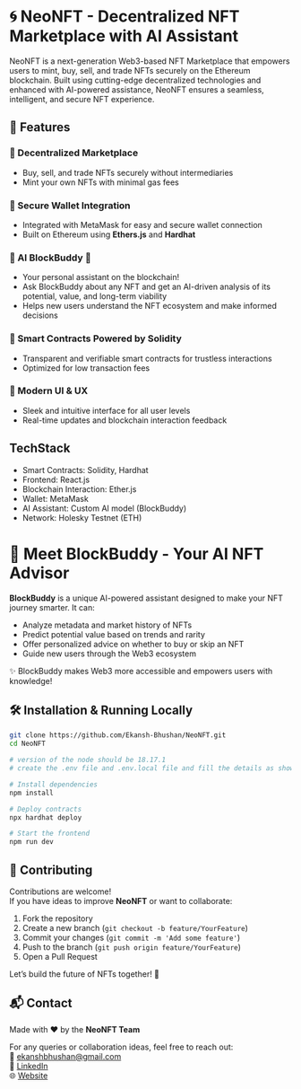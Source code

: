 # 🌀 NeoNFT - Decentralized NFT Marketplace with AI Assistant

NeoNFT is a next-generation Web3-based NFT Marketplace that empowers users to mint, buy, sell, and trade NFTs securely on the Ethereum blockchain. Built using cutting-edge decentralized technologies and enhanced with AI-powered assistance, NeoNFT ensures a seamless, intelligent, and secure NFT experience.

## 🚀 Features

### 🔹 Decentralized Marketplace
- Buy, sell, and trade NFTs securely without intermediaries  
- Mint your own NFTs with minimal gas fees

### 🔹 Secure Wallet Integration
- Integrated with MetaMask for easy and secure wallet connection  
- Built on Ethereum using **Ethers.js** and **Hardhat**

### 🔹 AI BlockBuddy 🤖
- Your personal assistant on the blockchain!  
- Ask BlockBuddy about any NFT and get an AI-driven analysis of its potential, value, and long-term viability  
- Helps new users understand the NFT ecosystem and make informed decisions

### 🔹 Smart Contracts Powered by Solidity
- Transparent and verifiable smart contracts for trustless interactions  
- Optimized for low transaction fees

### 🔹 Modern UI & UX
- Sleek and intuitive interface for all user levels  
- Real-time updates and blockchain interaction feedback


## TechStack
- Smart Contracts: Solidity, Hardhat
- Frontend: React.js
- Blockchain Interaction: Ether.js
- Wallet: MetaMask
- AI Assistant: Custom AI model (BlockBuddy)
- Network: Holesky Testnet (ETH)


# 🧠 Meet BlockBuddy - Your AI NFT Advisor

**BlockBuddy** is a unique AI-powered assistant designed to make your NFT journey smarter. It can:

- Analyze metadata and market history of NFTs  
- Predict potential value based on trends and rarity  
- Offer personalized advice on whether to buy or skip an NFT  
- Guide new users through the Web3 ecosystem  

✨ BlockBuddy makes Web3 more accessible and empowers users with knowledge!


## 🛠️ Installation & Running Locally

```bash
git clone https://github.com/Ekansh-Bhushan/NeoNFT.git
cd NeoNFT

# version of the node should be 18.17.1
# create the .env file and .env.local file and fill the details as shown in images below

# Install dependencies
npm install

# Deploy contracts
npx hardhat deploy

# Start the frontend
npm run dev

```

## 🤝 Contributing

Contributions are welcome!  
If you have ideas to improve **NeoNFT** or want to collaborate:

1. Fork the repository  
2. Create a new branch (`git checkout -b feature/YourFeature`)  
3. Commit your changes (`git commit -m 'Add some feature'`)  
4. Push to the branch (`git push origin feature/YourFeature`)  
5. Open a Pull Request

Let’s build the future of NFTs together! 🚀

## 📬 Contact

Made with ❤️ by the **NeoNFT Team**

For any queries or collaboration ideas, feel free to reach out:  
📧  [ekanshbhushan@gmail.com](mailto:ekanshbhushan@gmail.com)  
💼 [LinkedIn](https://www.linkedin.com/in/ekansh-bhushan)  
🌐 [Website](https://ekanshbhushan.in)